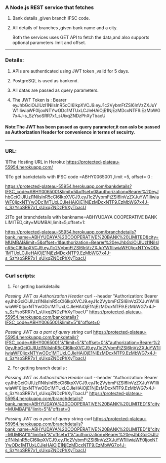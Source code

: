 ### A Node.js REST service that fetches 

1. Bank details ,given branch IFSC code.

2. All details of branches ,given bank name and a city.

   Both the services uses GET API to fetch the data,and also supports optional parameters limit and offset.
----------------------------------------------------------------------------------------------
### Details:

1. APIs are authenticated using JWT token ,valid for 5 days.

2. PostgreSQL is used as bankend. 

3. All datas are passed as query parameters.

4. The JWT Token is : Bearer  eyJhbGciOiJIUzI1NiIsInR5cCI6IkpXVCJ9.eyJ1c2VybmFtZSI6InVzZXJuYW1lIiwiaWF0IjoxNTYwODc1MTUxLCJleHAiOjE1NjEzMDcxNTF9.EzMbWG7x4J-s_SzYsoSRR7x1_sUixqZNDzPhXyTbacU
#### Note:The JWT has been passed as query parameter,it can aslo be passed as Authorization Header for convenience in terms of secuirty.
------------------------------------------------------------------------------------------------
### URL:
1)The Hosting URL in Heroku: https://protected-plateau-55954.herokuapp.com/


1)To get bankdetails with IFSC code =ABHY0065001 ,limit =5, offset= 0 :

 https://protected-plateau-55954.herokuapp.com/bankdetails?IFSC_code=ABHY0065001&limit=5&offset=0&authorization=Bearer%20eyJhbGciOiJIUzI1NiIsInR5cCI6IkpXVCJ9.eyJ1c2VybmFtZSI6InVzZXJuYW1lIiwiaWF0IjoxNTYwODc1MTUxLCJleHAiOjE1NjEzMDcxNTF9.EzMbWG7x4J-s_SzYsoSRR7x1_sUixqZNDzPhXyTbacU


2)To get branchdetails with bankname=ABHYUDAYA COOPERATIVE BANK LIMITED,city=MUMBAI,limit=5,offset=1:

https://protected-plateau-55954.herokuapp.com/branchdetails?bank_name=ABHYUDAYA%20COOPERATIVE%20BANK%20LIMITED&city=MUMBAI&limit=5&offset=1&authorization=Bearer%20eyJhbGciOiJIUzI1NiIsInR5cCI6IkpXVCJ9.eyJ1c2VybmFtZSI6InVzZXJuYW1lIiwiaWF0IjoxNTYwODc1MTUxLCJleHAiOjE1NjEzMDcxNTF9.EzMbWG7x4J-s_SzYsoSRR7x1_sUixqZNDzPhXyTbacU

---------------------------------------------------------------------------------------------------
### Curl scripts:
1) For getting bankdetails:

*Passing JWT as Authorization Header*
curl --header "Authorization: Bearer eyJhbGciOiJIUzI1NiIsInR5cCI6IkpXVCJ9.eyJ1c2VybmFtZSI6InVzZXJuYW1lIiwiaWF0IjoxNTYwODc1MTUxLCJleHAiOjE1NjEzMDcxNTF9.EzMbWG7x4J-s_SzYsoSRR7x1_sUixqZNDzPhXyTbacU" https://protected-plateau-55954.herokuapp.com/bankdetails?IFSC_code=ABHY0065001&limit=5"&"offset=0

*Passing JWT as a part of query string*
curl https://protected-plateau-55954.herokuapp.com/bankdetails?IFSC_code=ABHY0065001"&"limit=5"&"offset=0"&"authorization=Bearer%20eyJhbGciOiJIUzI1NiIsInR5cCI6IkpXVCJ9.eyJ1c2VybmFtZSI6InVzZXJuYW1lIiwiaWF0IjoxNTYwODc1MTUxLCJleHAiOjE1NjEzMDcxNTF9.EzMbWG7x4J-s_SzYsoSRR7x1_sUixqZNDzPhXyTbacU

2) For getting branch details : 

*Passing JWT as Authorization Header*
curl --header "Authorization: Bearer eyJhbGciOiJIUzI1NiIsInR5cCI6IkpXVCJ9.eyJ1c2VybmFtZSI6InVzZXJuYW1lIiwiaWF0IjoxNTYwODc1MTUxLCJleHAiOjE1NjEzMDcxNTF9.EzMbWG7x4J-s_SzYsoSRR7x1_sUixqZNDzPhXyTbacU" https://protected-plateau-55954.herokuapp.com/branchdetails?bank_name=ABHYUDAYA%20COOPERATIVE%20BANK%20LIMITED"&"city=MUMBAI"&"limit=5"&"offset=0

*Passing JWT as a part of query string*
curl https://protected-plateau-55954.herokuapp.com/branchdetails?bank_name=ABHYUDAYA%20COOPERATIVE%20BANK%20LIMITED"&"city=MUMBAI"&"limit=5"&"offset=1"&"authorization=Bearer%20eyJhbGciOiJIUzI1NiIsInR5cCI6IkpXVCJ9.eyJ1c2VybmFtZSI6InVzZXJuYW1lIiwiaWF0IjoxNTYwODc1MTUxLCJleHAiOjE1NjEzMDcxNTF9.EzMbWG7x4J-s_SzYsoSRR7x1_sUixqZNDzPhXyTbacU

----------------------------------------------------------------------------------------------------
